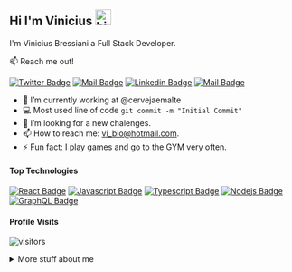 ## Hi I'm Vinicius <img src="https://user-images.githubusercontent.com/1303154/88677602-1635ba80-d120-11ea-84d8-d263ba5fc3c0.gif" width="28px" height="28px" alt="hi">

I'm Vinicius Bressiani a Full Stack Developer.

:mailbox: Reach me out!

[![Twitter Badge](https://img.shields.io/badge/-@viniciusBressiani-1ca0f1?style=flat&labelColor=1ca0f1&logo=twitter&logoColor=white&link=https://twitter.com/vi_bio)](https://twitter.com/vi_bio) [![Mail Badge](https://img.shields.io/badge/-ProvandooMundo-e74c3c?style=flat&labelColor=e74c3c&logo=youtube&logoColor=white)](https://www.youtube.com/c/ProvandooMundo) [![Linkedin Badge](https://img.shields.io/badge/-viniciusBressiani-0e76a8?style=flat&labelColor=0e76a8&logo=linkedin&logoColor=white)](https://www.linkedin.com/in/vinicius-boudakian-bressiani/) [![Mail Badge](https://img.shields.io/badge/-viniciusBressiani-c0392b?style=flat&labelColor=c0392b&logo=gmail&logoColor=white)](mailto:vi_bio@hotmail.com)

<!-- TODO: Add last video link -->

- 🔭 I’m currently working at @cervejaemalte
- :computer: Most used line of code `git commit -m "Initial Commit"`
- 🤔 I’m looking for a new chalenges.
- 📫 How to reach me: vi_bio@hotmail.com.
- ⚡ Fun fact: I play games and go to the GYM very often.

#### Top Technologies

<!-- TODO: Make technologies links takes you to repositories -->

[![React Badge](https://img.shields.io/badge/-React-61DBFB?style=for-the-badge&labelColor=black&logo=react&logoColor=61DBFB)](#) [![Javascript Badge](https://img.shields.io/badge/-Javascript-F0DB4F?style=for-the-badge&labelColor=black&logo=javascript&logoColor=F0DB4F)](#) [![Typescript Badge](https://img.shields.io/badge/-Typescript-007acc?style=for-the-badge&labelColor=black&logo=typescript&logoColor=007acc)](#) [![Nodejs Badge](https://img.shields.io/badge/-Nodejs-3C873A?style=for-the-badge&labelColor=black&logo=node.js&logoColor=3C873A)](#) [![GraphQL Badge](https://img.shields.io/badge/-GraphQl-e535ab?style=for-the-badge&labelColor=black&logo=node.js&logoColor=e535ab)](#)



<!-- #### Bizness
- :paperclip: [My Resume/CV](https://github.com/ipenywis/ipenywis/blob/master/resumes/resume%20v1.0.pdf)
- :email: ipenywis@gmail.com -->


#### Profile Visits 

![visitors](https://visitor-badge.glitch.me/badge?page_id=viniciusBressiani.viniciusBressiani)

<details>
<summary>
  More stuff about me
</summary>

<br >

I love to learn new techs and solve hard problems.
I speak english, spanish, italian, french and portuguese.
I live for know new and intersting people around de world.



#### Github Stats

![Vini's github stats](https://github-readme-stats.vercel.app/api?username=viniciusBressiani&count_private=true&theme=tokyonight&hide=contribs,prs)

</details>


